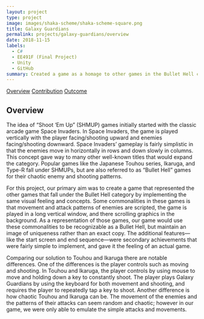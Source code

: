 ```yaml
---
layout: project
type: project
image: images/shaka-scheme/shaka-scheme-square.png
title: Galaxy Guardians
permalink: projects/galaxy-guardians/overview
date: 2018-11-15
labels:
  - C#
  - EE491F (Final Project)
  - Unity
  - GitHub
summary: Created a game as a homage to other games in the Bullet Hell category.
---
```


<div class="ui three item menu">
  <a href="/projects/galaxy-guardians/overview" class="active item">Overview</a>
  <a href="/projects/galaxy-guardians/contribution" class="item">Contribution</a>
  <a href="/projects/galaxy-guardians/outcome" class="item">Outcome</a>
</div>

<h2>Overview</h2>
<p>
The idea of “Shoot ‘Em Up” (SHMUP) games initially started with the classic arcade game Space Invaders. In Space Invaders, the game is played vertically with the player facing/shooting upward and enemies facing/shooting downward. Space Invaders’ gameplay is fairly simplistic in that the enemies move in horizontally in rows and down slowly in columns. This concept gave way to many other well-known titles that would expand the category. Popular games like the Japanese Touhou series, Ikaruga, and Type-R fall under SHMUPs, but are also referred to as “Bullet Hell” games for their chaotic enemy and shooting patterns.
</p>
<p>
For this project, our primary aim was to create a game that represented the other games that fall under the Bullet Hell category by implementing the same visual feeling and concepts. Some commonalities in these games is that movement and attack patterns of enemies are scripted, the game is played in a long vertical window, and there scrolling graphics in the background. As a representation of those games, our game would use these commonalities to be recognizable as a Bullet Hell, but maintain an image of uniqueness rather than an exact copy. The additional features—like the start screen and end sequence—were secondary achievements that were fairly simple to implement, and gave it the feeling of an actual game.
</p>
<p>
Comparing our solution to Touhou and Ikaruga there are notable differences. One of the differences is the player controls such as moving and shooting. In Touhou and Ikaruga, the player controls by using mouse to move and holding down a key to constantly shoot. The player plays Galaxy Guardians by using the keyboard for both movement and shooting, and requires the player to repeatedly tap a key to shoot. Another difference is how chaotic Touhou and Ikaruga can be. The movement of the enemies and the patterns of their attacks can seem random and chaotic; however in our game, we were only able to emulate the simple attacks and movements.
</p>
